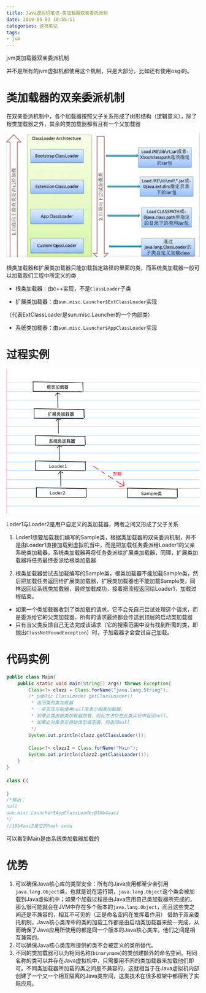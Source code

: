 ```yaml
---
title: Java虚拟机笔记-类加载器双亲委托派制
date: 2019-05-03 10:55:11
categories: 读书笔记
tags:
- jvm
---
```


jvm类加载器双亲委派机制

<!-- more -->

并不是所有的jvm虚拟机都使用这个机制，只是大部分，比如还有使用osgi的。

# 类加载器的双亲委派机制

在双亲委派机制中，各个加载器按照父子关系形成了树形结构（逻辑意义），除了根类加载器之外，其余的类加载器都有且有一个父加载器

![](Java虚拟机笔记-类加载器双亲委派机制/1.png)

根类加载器和扩展类加载器只能加载指定路径的里面的类，而系统类加载器一般可以加载我们工程中所定义的类

- 根类加载器：由c++实现，不是`ClassLoader`子类

- 扩展类加载器：由`sun.misc.Launcher$ExtClassLoader`实现

（代表ExtClassLoader是sun.misc.Launcher的一个内部类）

- 系统类加载器：由`sun.misc.Launcher$AppClassLoader`实现

# 过程实例

![](Java虚拟机笔记-类加载器双亲委派机制/2.png)

Loder1与Loader2是用户自定义的类加载器，两者之间又形成了父子关系

1. Loder1想要加载我们编写的Sample类，根据类加载器的双亲委派机制，并不是由Loader1直接加载到虚拟机当中，而是把加载任务委派给Loader1的父亲系统类加载器，系统类加载器再将任务委派给扩展类加载器，同理，扩展类加载器将任务最终委派给根类加载器

2. 根类加载器尝试去加载编写的Sample类，根类加载器不能加载Sample类，然后把加载任务返回给扩展类加载器，扩展类加载器也不能加载Sample类，同样返回给系统类加载器，最终加载成功，接着把流程返回给Loader1，加载过程结束。

- 如果一个类加载器收到了类加载的请求，它不会先自己尝试处理这个请求，而是委派给它的父类加载器，所有的请求最终都会传送到顶层的启动类加载器
- 只有当父类反馈自己无法完成该请求（它的搜索范围中没有找到所需的类，即抛出`ClassNotFoundException`）时，子加载器才会尝试自己加载。

# 代码实例

```java
public class Main{
    public static void main(String[] args) throws Exception{
        Class<?> clazz = Class.forName("java.lang.String");
        /* public ClassLoader getClassLoader()
         * 返回类的类加载器
         * 一些实现可能使用null来表示根类加载器。
         * 如果此类由根类加载器加载，则此方法将在此类实现中返回null。
         * 如果此对象表示原始类型或空值，则返回null
         */
        System.out.println(clazz.getClassLoader());

        Class<?> clazz2 = Class.forName("Main");
        System.out.println(clazz2.getClassLoader());
    }
}

class C{

}
/*输出：
null
sun.misc.Launcher$AppClassLoader@18b4aac2
*/
//18b4aac2是它的hash code
```

可以看到Main是由系统类加载器加载的

# 优势

1. 可以确保Java核心库的类型安全：所有的Java应用都至少会引用`java.lang.Object`类，也就是说在运行期，`java.lang.Object`这个类会被加载到Java虚拟机中；如果个加载过程是由Java应用自己类加载器所完成的，那么很可能就会在JVM中存在多个版本的`java.lang.Object`，而且这些类之间还是不兼容的，相互不可见的（正是命名空间在发挥着作用）
   借助于双亲委托机制，Java核心类库中的类的加载工作都是由启动类加载器来统一完成，从而确保了Java应用所使用的都是同一个版本的Java核心类库，他们之间是相互兼容的。
2. 可以确保Java核心类库所提供的类不会被定义的类所替代。
3. 不同的类加载器可以为相同名称(`binaryname`)的类创建额外的命名空间。相同名称的类可以并存在Java虚拟机中，只需要用不同的类加载器来加载他们即可。不同类加载器所加载的类之间是不兼容的，这就相当于在Java虚拟机内部创建了一个又一个相互隔离的Java类空间，这类技术在很多框架中都得到了实际应用。

